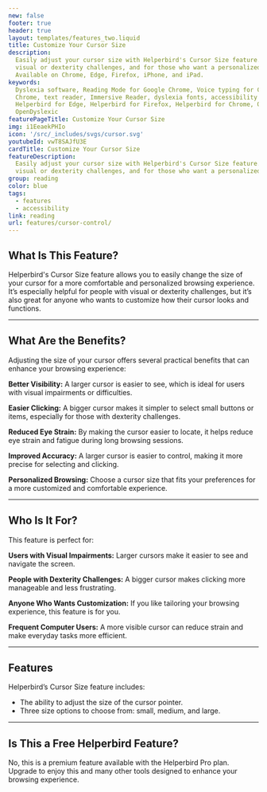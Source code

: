 ```yaml
---
new: false
footer: true
header: true
layout: templates/features_two.liquid
title: Customize Your Cursor Size
description:
  Easily adjust your cursor size with Helperbird's Cursor Size feature. Perfect for users with
  visual or dexterity challenges, and for those who want a personalized browsing experience.
  Available on Chrome, Edge, Firefox, iPhone, and iPad.
keywords:
  Dyslexia software, Reading Mode for Google Chrome, Voice typing for Chrome, Text to speech for
  Chrome, text reader, Immersive Reader, dyslexia fonts, accessibility software, dyslexia software,
  Helperbird for Edge, Helperbird for Firefox, Helperbird for Chrome, Opendyslexic for Chrome,
  OpenDyslexic
featurePageTitle: Customize Your Cursor Size
img: i1EeaekPHIo
icon: '/src/_includes/svgs/cursor.svg'
youtubeId: vwT8SAJfU3E
cardTitle: Customize Your Cursor Size
featureDescription:
  Easily adjust your cursor size with Helperbird's Cursor Size feature. Perfect for users with
  visual or dexterity challenges, and for those who want a personalized browsing experience.
group: reading
color: blue
tags:
  - features
  - accessibility
link: reading
url: features/cursor-control/
---
```

## What Is This Feature?

Helperbird's Cursor Size feature allows you to easily change the size of your cursor for a more comfortable and personalized browsing experience. It’s especially helpful for people with visual or dexterity challenges, but it’s also great for anyone who wants to customize how their cursor looks and functions.

---

## What Are the Benefits?

Adjusting the size of your cursor offers several practical benefits that can enhance your browsing experience:


**Better Visibility:** A larger cursor is easier to see, which is ideal for users with visual impairments or difficulties.  

**Easier Clicking:** A bigger cursor makes it simpler to select small buttons or items, especially for those with dexterity challenges.  

**Reduced Eye Strain:** By making the cursor easier to locate, it helps reduce eye strain and fatigue during long browsing sessions.  

**Improved Accuracy:** A larger cursor is easier to control, making it more precise for selecting and clicking.  

**Personalized Browsing:** Choose a cursor size that fits your preferences for a more customized and comfortable experience.

---

## Who Is It For?

This feature is perfect for:


**Users with Visual Impairments:** Larger cursors make it easier to see and navigate the screen.  

**People with Dexterity Challenges:** A bigger cursor makes clicking more manageable and less frustrating.  

**Anyone Who Wants Customization:** If you like tailoring your browsing experience, this feature is for you.  

**Frequent Computer Users:** A more visible cursor can reduce strain and make everyday tasks more efficient.

---

## Features

Helperbird’s Cursor Size feature includes:  

- The ability to adjust the size of the cursor pointer.  
- Three size options to choose from: small, medium, and large.  

---

## Is This a Free Helperbird Feature?

No, this is a premium feature available with the Helperbird Pro plan. Upgrade to enjoy this and many other tools designed to enhance your browsing experience.
